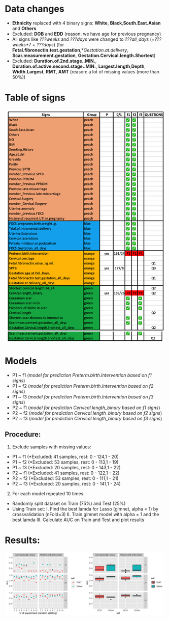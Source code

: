 # Data changes
- **Ethnicity** replaced with 4 binary signs: **White**, **Black**,**South.East.Asian** and **Others**
- Excluded: **DOB** and **EDD** (reason: we have age for previous pregnancy)
- All signs like *???weeks* and *???days* were changed to *???all_days* (=*???weeks*\*7 + *???days*) (for 
**Fetal.fibronectin.test.gestation**,**Gestation.at.delivery*, **Scar.measurement.gestation**, **Gestation.Cervical.length.Shortest**)
- Excluded: **Duration.of.2nd.stage..MIN.**, **Duration.of.active.second.stage..MIN.**, 
**Largest.length**,**Depth**, **Width.Largest**, **RMT**, **AMT**  (reason: a lot of missing values (more than 50%))

# Table of signs
![Image](Table.png)

# Models
- P1 ~ f1 (*model for prediction Preterm.birth.Intervention based on f1 signs*)
- P1 ~ f2 (*model for prediction Preterm.birth.Intervention based on f2 signs*)
- P1 ~ f3 (*model for prediction Preterm.birth.Intervention based on f3 signs*)
- P2 ~ f1 (*model for prediction Cervical.length_binary based on f1 signs*)
- P2 ~ f2 (*model for prediction Cervical.length_binary based on f2 signs*)
- P2 ~ f3 (*model for prediction Cervical.length_binary based on f3 signs*)
## Procedure:
1. Exclude samples with missing values:
- P1 ~ f1 (*Excluded: 41 samples, rest: 0 - 124,1 - 20)
- P1 ~ f2 (*Excluded: 53 samples, rest: 0 - 113,1 - 19)
- P1 ~ f3 (*Excluded: 20 samples, rest: 0 - 143,1 - 22)
- P2 ~ f1 (*Excluded: 41 samples, rest: 0 - 122,1 - 22)
- P2 ~ f2 (*Excluded: 53 samples, rest: 0 - 111,1 - 21)
- P2 ~ f3 (*Excluded: 20 samples, rest: 0 - 141,1 - 24)
2. For each model repeated 10 times:
- Randomly split dataset on Train (75%) and Test (25%)
- Using Train set: 
  I. Find the best lamda for Lasso (glmnet, alpha = 1) by crossvalidation (nFold=3)
  II. Train glmnet model with alpha = 1 and the best lamda 
  III. Calculate AUC on Train and Test and plot results
# Results:
![Image](Results.png)
